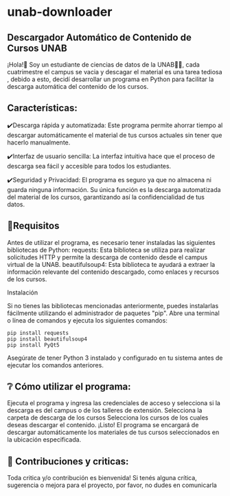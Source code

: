# unab-downloader
## Descargador Automático de Contenido de Cursos UNAB
¡Hola!:wave: Soy un estudiante de ciencias de datos de la UNAB:technologist:, cada cuatrimestre el campus se vacia y descagar el material es una tarea tediosa , debido a esto, decidí desarrollar un programa en Python para facilitar la descarga automática del contenido de los cursos.

## Características:
:heavy_check_mark:Descarga rápida y automatizada: Este programa permite ahorrar tiempo al descargar automáticamente el material de tus cursos actuales sin tener que hacerlo manualmente.

:heavy_check_mark:Interfaz de usuario sencilla: La interfaz intuitiva hace que el proceso de descarga sea fácil y accesible para todos los estudiantes.

:heavy_check_mark:Seguridad y Privacidad: El programa es seguro ya que no almacena ni guarda ninguna información. Su única función es la descarga automatizada del material de los cursos, garantizando así la confidencialidad de tus datos.

## :bookmark_tabs:Requisitos

Antes de utilizar el programa, es necesario tener instaladas las siguientes bibliotecas de Python:
requests: Esta biblioteca se utiliza para realizar solicitudes HTTP y permite la descarga de contenido desde el campus virtual de la UNAB.
beautifulsoup4: Esta biblioteca te ayudará a extraer la información relevante del contenido descargado, como enlaces y recursos de los cursos.

Instalación

Si no tienes las bibliotecas mencionadas anteriormente, puedes instalarlas fácilmente utilizando el administrador de paquetes "pip". Abre una terminal o línea de comandos y ejecuta los siguientes comandos:

    pip install requests
    pip install beautifulsoup4
    pip install PyQt5


Asegúrate de tener Python 3 instalado y configurado en tu sistema antes de ejecutar los comandos anteriores.

## :grey_question: Cómo utilizar el programa:

Ejecuta el programa y ingresa las credenciales de acceso y selecciona si la descarga es del campus o de los talleres de extensión.
Selecciona la carpeta de descarga de los cursos
Selecciona los cursos de los cuales deseas descargar el contenido.
¡Listo! El programa se encargará de descargar automáticamente los materiales de tus cursos seleccionados en la ubicación especificada.

## :postbox: Contribuciones y criticas:
Toda critica y/o contribución es bienvenida!  Si tenés alguna crítica, sugerencia o mejora para el proyecto, por favor, no dudes en comunicarla
